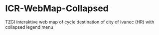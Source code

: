 # ICR-WebMap-Collapsed
TZGI interaktive web map of cycle destination of city of Ivanec (HR) with collapsed legend menu
